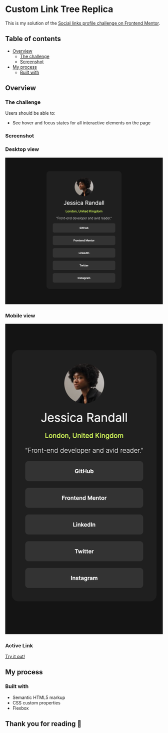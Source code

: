 # Custom Link Tree Replica

This is my solution of the [Social links profile challenge on Frontend Mentor](https://www.frontendmentor.io/challenges/social-links-profile-UG32l9m6dQ).

## Table of contents

- [Overview](#overview)
  - [The challenge](#the-challenge)
  - [Screenshot](#screenshot)
- [My process](#my-process)
  - [Built with](#built-with)

## Overview

### The challenge

Users should be able to:

- See hover and focus states for all interactive elements on the page

### Screenshot

### Desktop view
![desktop view screenshot](./my-design/desktop-view.png)

### Mobile view
![mobile view screenshot](./my-design/mobile-view.png)

### Active Link
[Try it out!](https://derek-walton.github.io/Profile-LinkTree/)

## My process

### Built with

- Semantic HTML5 markup
- CSS custom properties
- Flexbox

## Thank you for reading 👋
